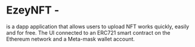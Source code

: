 # EzeyNFT -
 is a dapp application that allows users to upload NFT works quickly, easily and for free. The UI connected to an ERC721 smart contract on the Ethereum network and a Meta-mask wallet account.